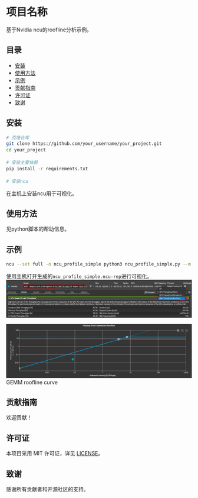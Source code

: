 # 项目名称

基于Nvidia ncu的roofline分析示例。

## 目录

- [安装](#安装)
- [使用方法](#使用方法)
- [示例](#示例)
- [贡献指南](#贡献指南)
- [许可证](#许可证)
- [致谢](#致谢)

## 安装

```bash
# 克隆仓库
git clone https://github.com/your_username/your_project.git
cd your_project

# 安装主要依赖
pip install -r requirements.txt

# 安装ncu

```

在主机上安装ncu用于可视化。

## 使用方法

见python脚本的帮助信息。

## 示例

```bash
ncu --set full -o ncu_profile_simple python3 ncu_profile_simple.py --m 4096 --n 4096 --k 4096
```

使用主机打开生成的`ncu_profile_simple.ncu-rep`进行可视化。
![](https://raw.githubusercontent.com/Senbon-Sakura/Picture/master/202505271600204.png)

![GEMM roofline](https://raw.githubusercontent.com/Senbon-Sakura/Picture/master/202505271601196.png)
GEMM roofline curve




## 贡献指南

欢迎贡献！

## 许可证

本项目采用 MIT 许可证，详见 [LICENSE](LICENSE)。

## 致谢

感谢所有贡献者和开源社区的支持。